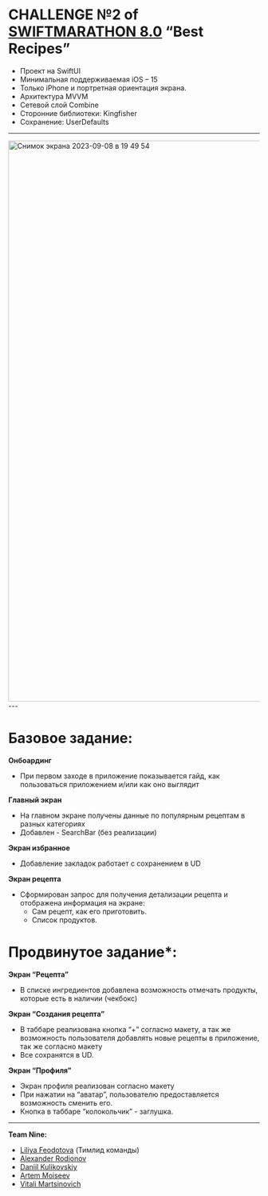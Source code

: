 # CHALLENGE №2 of [SWIFTMARATHON 8.0](https://t.me/swiftmarathon) “Best Recipes”

* Проект на SwiftUI
* Минимальная поддерживаемая iOS – 15
* Только iPhone и портретная ориентация экрана.
* Архитектура MVVM
* Сетевой слой Combine
* Сторонние библиотеки: Kingfisher
* Сохранение: UserDefaults
---
<img width="1122" alt="Снимок экрана 2023-09-08 в 19 49 54" src="https://github.com/liilkaz/BestRecipes/assets/86955276/627ec838-26ee-4582-8b33-636deacfff48">
---

# Базовое задание:

**Онбоардинг**

* При первом заходе в приложение показывается гайд, как пользоваться приложением и/или как оно выглядит

**Главный экран**

* На главном экране получены данные по популярным рецептам в разных категориях
* Добавлен - SearchBar (без реализации)

**Экран избранное**

* Добавление закладок работает с сохранением в UD
  
**Экран рецепта**

* Сформирован запрос для получения детализации рецепта и отображена информация на экране:
  * Сам рецепт, как его приготовить.
  * Список продуктов.

# Продвинутое задание*:

**Экран “Рецепта”**

* В списке ингредиентов добавлена возможность отмечать продукты, которые есть в наличии (чекбокс)

**Экран “Создания рецепта”**

* В таббаре реализована кнопка “+” согласно макету, а так же возможность пользователя добавлять новые рецепты в приложение, так же согласно макету
* Все сохранятся в UD.

**Экран “Профиля”**

* Экран профиля реализован согласно макету
* При нажатии на “аватар”, пользователю предоставляется возможность сменить его.
* Кнопка в таббаре “колокольчик” - заглушка.

---
**Team Nine:**
+ [Liliya Feodotova](https://github.com/liilkaz) (Тимлид команды)
+ [Alexander Rodionov](https://github.com/alexrodionby)
+ [Daniil Kulikovskiy](https://github.com/Senior-Pomidorr)
+ [Artem Moiseev](https://github.com/Artemaj9)
+ [Vitali Martsinovich](https://github.com/Ojidaemo)


